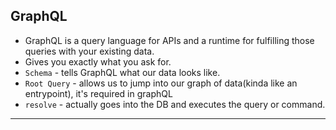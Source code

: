 ## GraphQL
- GraphQL is a query language for APIs and a runtime for fulfilling those queries with your existing data. 
- Gives you exactly what you ask for.
- `Schema` - tells GraphQL what our data looks like.
- `Root Query` - allows us to jump into our graph of data(kinda like an entrypoint), it's required in graphQL
- `resolve` - actually goes into the DB and executes the query or command.
---